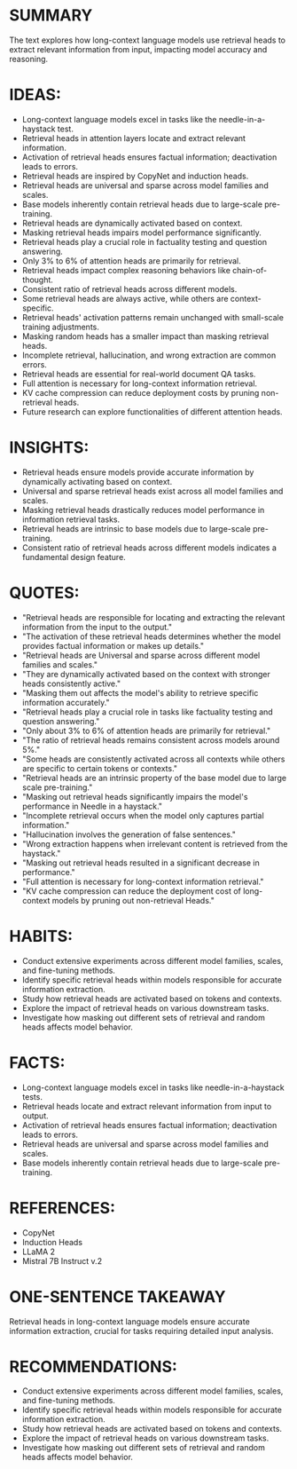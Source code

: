 # SUMMARY
The text explores how long-context language models use retrieval heads to extract relevant information from input, impacting model accuracy and reasoning.

# IDEAS:
- Long-context language models excel in tasks like the needle-in-a-haystack test.
- Retrieval heads in attention layers locate and extract relevant information.
- Activation of retrieval heads ensures factual information; deactivation leads to errors.
- Retrieval heads are inspired by CopyNet and induction heads.
- Retrieval heads are universal and sparse across model families and scales.
- Base models inherently contain retrieval heads due to large-scale pre-training.
- Retrieval heads are dynamically activated based on context.
- Masking retrieval heads impairs model performance significantly.
- Retrieval heads play a crucial role in factuality testing and question answering.
- Only 3% to 6% of attention heads are primarily for retrieval.
- Retrieval heads impact complex reasoning behaviors like chain-of-thought.
- Consistent ratio of retrieval heads across different models.
- Some retrieval heads are always active, while others are context-specific.
- Retrieval heads' activation patterns remain unchanged with small-scale training adjustments.
- Masking random heads has a smaller impact than masking retrieval heads.
- Incomplete retrieval, hallucination, and wrong extraction are common errors.
- Retrieval heads are essential for real-world document QA tasks.
- Full attention is necessary for long-context information retrieval.
- KV cache compression can reduce deployment costs by pruning non-retrieval heads.
- Future research can explore functionalities of different attention heads.

# INSIGHTS:
- Retrieval heads ensure models provide accurate information by dynamically activating based on context.
- Universal and sparse retrieval heads exist across all model families and scales.
- Masking retrieval heads drastically reduces model performance in information retrieval tasks.
- Retrieval heads are intrinsic to base models due to large-scale pre-training.
- Consistent ratio of retrieval heads across different models indicates a fundamental design feature.

# QUOTES:
- "Retrieval heads are responsible for locating and extracting the relevant information from the input to the output."
- "The activation of these retrieval heads determines whether the model provides factual information or makes up details."
- "Retrieval heads are Universal and sparse across different model families and scales."
- "They are dynamically activated based on the context with stronger heads consistently active."
- "Masking them out affects the model's ability to retrieve specific information accurately."
- "Retrieval heads play a crucial role in tasks like factuality testing and question answering."
- "Only about 3% to 6% of attention heads are primarily for retrieval."
- "The ratio of retrieval heads remains consistent across models around 5%."
- "Some heads are consistently activated across all contexts while others are specific to certain tokens or contexts."
- "Retrieval heads are an intrinsic property of the base model due to large scale pre-training."
- "Masking out retrieval heads significantly impairs the model's performance in Needle in a haystack."
- "Incomplete retrieval occurs when the model only captures partial information."
- "Hallucination involves the generation of false sentences."
- "Wrong extraction happens when irrelevant content is retrieved from the haystack."
- "Masking out retrieval heads resulted in a significant decrease in performance."
- "Full attention is necessary for long-context information retrieval."
- "KV cache compression can reduce the deployment cost of long-context models by pruning out non-retrieval Heads."

# HABITS:
- Conduct extensive experiments across different model families, scales, and fine-tuning methods.
- Identify specific retrieval heads within models responsible for accurate information extraction.
- Study how retrieval heads are activated based on tokens and contexts.
- Explore the impact of retrieval heads on various downstream tasks.
- Investigate how masking out different sets of retrieval and random heads affects model behavior.

# FACTS:
- Long-context language models excel in tasks like needle-in-a-haystack tests.
- Retrieval heads locate and extract relevant information from input to output.
- Activation of retrieval heads ensures factual information; deactivation leads to errors.
- Retrieval heads are universal and sparse across model families and scales.
- Base models inherently contain retrieval heads due to large-scale pre-training.

# REFERENCES:
- CopyNet
- Induction Heads
- LLaMA 2
- Mistral 7B Instruct v.2

# ONE-SENTENCE TAKEAWAY
Retrieval heads in long-context language models ensure accurate information extraction, crucial for tasks requiring detailed input analysis.

# RECOMMENDATIONS:
- Conduct extensive experiments across different model families, scales, and fine-tuning methods.
- Identify specific retrieval heads within models responsible for accurate information extraction.
- Study how retrieval heads are activated based on tokens and contexts.
- Explore the impact of retrieval heads on various downstream tasks.
- Investigate how masking out different sets of retrieval and random heads affects model behavior.
